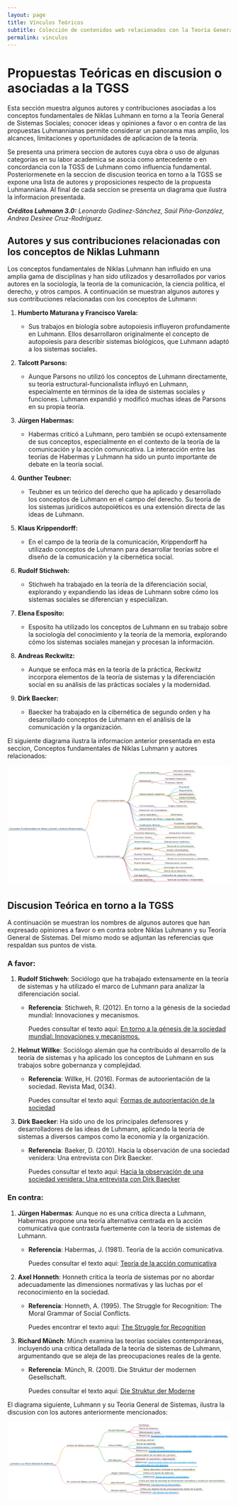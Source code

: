 ```yaml
---
layout: page
title: Vínculos Teóricos
subtitle: Colección de contenidos web relacionados con la Teoría General de Sistemas Sociales de Niklas Luhmann 
permalink: vinculos
---
```


# Propuestas Teóricas en discusion o asociadas a la TGSS 

Esta sección muestra algunos autores y contribuciones asociadas a los conceptos fundamentales de Niklas Luhmann en torno a la Teoría General de Sistemas Sociales; conocer ideas y opiniones a favor o en contra de las propuestas Luhmannianas permite considerar un panorama mas amplio, los alcances, limitaciones y oportunidades de aplicacion de la teoría.

Se presenta una primera seccion de autores cuya obra o uso de algunas categorias en su labor academica se asocia como antecedente o en concordancia con la TGSS de Luhmann como influencia fundamental. Posteriormenete en la seccion de discusion teorica en torno a la TGSS se expone una lista de autores y proposiciones respecto de la propuesta Luhmanniana. Al final de cada seccion se presenta un diagrama que ilustra la informacion presentada.

***Créditos Luhmann 3.0:** Leonardo Godínez-Sánchez, Saúl Piña-González, Andrea Desiree Cruz-Rodríguez.*


## Autores y sus contribuciones relacionadas con los conceptos de Niklas Luhmann

Los conceptos fundamentales de Niklas Luhmann han influido en una amplia gama de disciplinas y han sido utilizados y desarrollados por varios autores en la sociología, la teoría de la comunicación, la ciencia política, el derecho, y otros campos. A continuación se muestran algunos autores y sus contribuciones relacionadas con los conceptos de Luhmann:


1. **Humberto Maturana y Francisco Varela:**
   - Sus trabajos en biología sobre autopoiesis influyeron profundamente en Luhmann. Ellos desarrollaron originalmente el concepto de autopoiesis para describir sistemas biológicos, que Luhmann adaptó a los sistemas sociales.


2. **Talcott Parsons:**
   - Aunque Parsons no utilizó los conceptos de Luhmann directamente, su teoría estructural-funcionalista influyó en Luhmann, especialmente en términos de la idea de sistemas sociales y funciones. Luhmann expandió y modificó muchas ideas de Parsons en su propia teoría.


3. **Jürgen Habermas:**
   - Habermas criticó a Luhmann, pero también se ocupó extensamente de sus conceptos, especialmente en el contexto de la teoría de la comunicación y la acción comunicativa. La interacción entre las teorías de Habermas y Luhmann ha sido un punto importante de debate en la teoría social.


4. **Gunther Teubner:**
   - Teubner es un teórico del derecho que ha aplicado y desarrollado los conceptos de Luhmann en el campo del derecho. Su teoría de los sistemas jurídicos autopoiéticos es una extensión directa de las ideas de Luhmann.


5. **Klaus Krippendorff:**
   - En el campo de la teoría de la comunicación, Krippendorff ha utilizado conceptos de Luhmann para desarrollar teorías sobre el diseño de la comunicación y la cibernética social.


6. **Rudolf Stichweh:**
   - Stichweh ha trabajado en la teoría de la diferenciación social, explorando y expandiendo las ideas de Luhmann sobre cómo los sistemas sociales se diferencian y especializan.


7. **Elena Esposito:**
   - Esposito ha utilizado los conceptos de Luhmann en su trabajo sobre la sociología del conocimiento y la teoría de la memoria, explorando cómo los sistemas sociales manejan y procesan la información.


8. **Andreas Reckwitz:**
   - Aunque se enfoca más en la teoría de la práctica, Reckwitz incorpora elementos de la teoría de sistemas y la diferenciación social en su análisis de las prácticas sociales y la modernidad.


9. **Dirk Baecker:**
   - Baecker ha trabajado en la cibernética de segundo orden y ha desarrollado conceptos de Luhmann en el análisis de la comunicación y la organización.


El siguiente diagrama ilustra la informacion anterior presentada en esta seccion, Conceptos fundamentales de Niklas Luhmann y autores relacionados:

![Diagrama](https://github.com/rosariorogel/luhmann/blob/main/assets/img/Conceptos%20fundamentales%20Luhmann.png.png?raw=true)



## Discusion Teórica en torno a la TGSS

A continuación se muestran los nombres de algunos autores que han expresado opiniones a favor o en contra sobre Niklas Luhmann y su Teoría General de Sistemas. Del mismo modo se adjuntan las referencias que respaldan sus puntos de vista.

### A favor:

1. **Rudolf Stichweh**: Sociólogo que ha trabajado extensamente en la teoría de sistemas y ha utilizado el marco de Luhmann para analizar la diferenciación social.
   - **Referencia**: Stichweh, R. (2012).  En torno a la génesis de la sociedad mundial: Innovaciones y mecanismos.

     Puedes consultar el texto aquí: [En torno a la génesis de la sociedad mundial: Innovaciones y mecanismos.](https://revistamad.uchile.cl/index.php/RMAD/article/view/18892)


2. **Helmut Willke**: Sociólogo alemán que ha contribuido al desarrollo de la teoría de sistemas y ha aplicado los conceptos de Luhmann en sus trabajos sobre gobernanza y complejidad.
   - **Referencia**: Willke, H. (2016). Formas de autoorientación de la sociedad. Revista Mad, 0(34).

     Puedes consultar el texto aquí: [Formas de autoorientación de la sociedad](https://revistamad.uchile.cl/index.php/RMAD/article/view/40608)


3. **Dirk Baecker**: Ha sido uno de los principales defensores y desarrolladores de las ideas de Luhmann, aplicando la teoría de sistemas a diversos campos como la economía y la organización.
   - **Referencia**: Baeker, D. (2010). Hacia la observación de una sociedad venidera: Una entrevista con Dirk Baecker.

     Puedes consultar el texto aquí:  [Hacia la observación de una sociedad venidera: Una entrevista con Dirk Baecker](https://revistamad.uchile.cl/index.php/RMAD/article/view/27347)


### En contra:

1. **Jürgen Habermas**: Aunque no es una crítica directa a Luhmann, Habermas propone una teoría alternativa centrada en la acción comunicativa que contrasta fuertemente con la teoría de sistemas de Luhmann.
   - **Referencia**: Habermas, J. (1981). Teoría de la acción comunicativa.

     Puedes consultar el texto aquí:  [Teoría de la acción comunicativa](https://pics.unison.mx/doctorado/wp-content/uploads/2020/05/Teoria-de_la_accion_comunicativa-Habermas-Jurgen.pdf)


2. **Axel Honneth**: Honneth critica la teoría de sistemas por no abordar adecuadamente las dimensiones normativas y las luchas por el reconocimiento en la sociedad.
   - **Referencia**: Honneth, A. (1995). The Struggle for Recognition: The Moral Grammar of Social Conflicts.

     Puedes encontrar el texto aquí: [The Struggle for Recognition](https://cristianorodriguesdotcom.wordpress.com/wp-content/uploads/2013/06/honneth.pdf)


3. **Richard Münch**: Münch examina las teorías sociales contemporáneas, incluyendo una crítica detallada de la teoría de sistemas de Luhmann, argumentando que se aleja de las preocupaciones reales de la gente.
   - **Referencia**: Münch, R. (2001). Die Struktur der modernen Gesellschaft.

     Puedes consultar el texto aquí: [Die Struktur der Moderne](https://www.suhrkamp.de/buch/richard-muench-die-struktur-der-moderne-t-9783518576878)


El diagrama siguiente, Luhmann y su Teoria General de Sistemas, ilustra la discusion con los autores anteriormente mencionados:

![Diagrama](https://github.com/rosariorogel/luhmann/blob/main/assets/img/A%20favor%20o%20en%20contra%20de%20Luhmann.png.png?raw=true)
